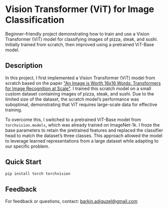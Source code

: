 # Vision Transformer (ViT) for Image Classification

Beginner-friendly project demonstrating how to train and use a Vision Transformer (ViT) model for classifying images of pizza, steak, and sushi. Initially trained from scratch, then improved using a pretrained ViT-Base model.

## Description

In this project, I first implemented a Vision Transformer (ViT) model from scratch based on the paper ["An Image is Worth 16x16 Words: Transformers for Image Recognition at Scale"](https://arxiv.org/pdf/2010.11929). I trained this scratch model on a small custom dataset containing images of pizza, steak, and sushi. Due to the limited size of the dataset, the scratch model’s performance was suboptimal, demonstrating that ViT requires large-scale data for effective training.

To overcome this, I switched to a pretrained ViT-Base model from `torchvision.models`, which was already trained on ImageNet-1k. I froze the base parameters to retain the pretrained features and replaced the classifier head to match the dataset’s three classes. This approach allowed the model to leverage learned representations from a large dataset while adapting to our specific problem.

## Quick Start

```bash
pip install torch torchvision
```
## Feedback

For feedback or questions, contact: [barkin.adiguzel@gmail.com](mailto:barkin.adiguzel@gmail.com)
